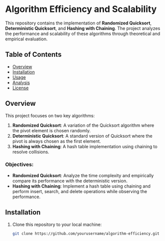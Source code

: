 # Algorithm Efficiency and Scalability

This repository contains the implementation of **Randomized Quicksort**, **Deterministic Quicksort**, and **Hashing with Chaining**. The project analyzes the performance and scalability of these algorithms through theoretical and empirical evaluation.

## Table of Contents

- [Overview](#overview)
- [Installation](#installation)
- [Usage](#usage)
- [Analysis](#analysis)
- [License](#license)

## Overview

This project focuses on two key algorithms:

1. **Randomized Quicksort**: A variation of the Quicksort algorithm where the pivot element is chosen randomly.
2. **Deterministic Quicksort**: A standard version of Quicksort where the pivot is always chosen as the first element.
3. **Hashing with Chaining**: A hash table implementation using chaining to resolve collisions.

### Objectives:
- **Randomized Quicksort**: Analyze the time complexity and empirically compare its performance with the deterministic version.
- **Hashing with Chaining**: Implement a hash table using chaining and perform insert, search, and delete operations while observing the performance.

## Installation

1. Clone this repository to your local machine:
   ```bash
   git clone https://github.com/yourusername/algorithm-efficiency.git
